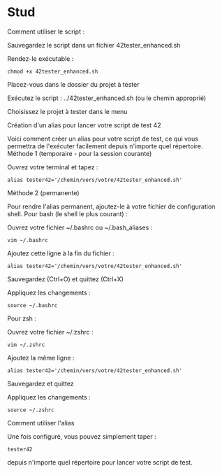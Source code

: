 # Stud

Comment utiliser le script  :

Sauvegardez le script dans un fichier 42tester_enhanced.sh

Rendez-le exécutable :     

    chmod +x 42tester_enhanced.sh

Placez-vous dans le dossier du projet à tester

Exécutez le script : ../42tester_enhanced.sh (ou le chemin approprié)

Choisissez le projet à tester dans le menu

Création d'un alias pour lancer votre script de test 42

Voici comment créer un alias pour votre script de test, ce qui vous permettra de l'exécuter facilement depuis n'importe quel répertoire.
Méthode 1 (temporaire - pour la session courante)

Ouvrez votre terminal et tapez :


    alias tester42='/chemin/vers/votre/42tester_enhanced.sh'

Méthode 2 (permanente)

Pour rendre l'alias permanent, ajoutez-le à votre fichier de configuration shell.
Pour bash (le shell le plus courant) :

Ouvrez votre fichier ~/.bashrc ou ~/.bash_aliases :



    vim ~/.bashrc

Ajoutez cette ligne à la fin du fichier :



    alias tester42='/chemin/vers/votre/42tester_enhanced.sh'

Sauvegardez (Ctrl+O) et quittez (Ctrl+X)

Appliquez les changements :


    source ~/.bashrc

Pour zsh :

Ouvrez votre fichier ~/.zshrc :



    vim ~/.zshrc

Ajoutez la même ligne :



    alias tester42='/chemin/vers/votre/42tester_enhanced.sh'

Sauvegardez et quittez

Appliquez les changements :



    source ~/.zshrc

Comment utiliser l'alias

Une fois configuré, vous pouvez simplement taper :


    tester42

depuis n'importe quel répertoire pour lancer votre script de test.
